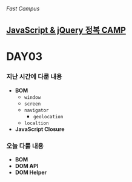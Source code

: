 ###### Fast Campus

## [JavaScript & jQuery 정복 CAMP](http://www.fastcampus.co.kr/dev_camp_jst/)

# DAY03

### 지난 시간에 다룬 내용

- __BOM__
  - `window`
  - `screen`
  - `navigator`
    - `geolocation`
  - `localtion`
- __JavaScript Closure__

### 오늘 다룰 내용

- __BOM__
- __DOM API__
- __DOM Helper__
